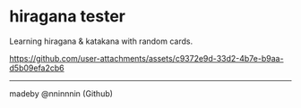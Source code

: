 # hiragana tester

Learning hiragana & katakana with random cards.

https://github.com/user-attachments/assets/c9372e9d-33d2-4b7e-b9aa-d5b09efa2cb6

---

madeby @nninnnin (Github)
